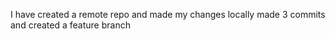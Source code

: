 I have created a remote repo and made my changes locally made 3 commits
and created a feature branch
